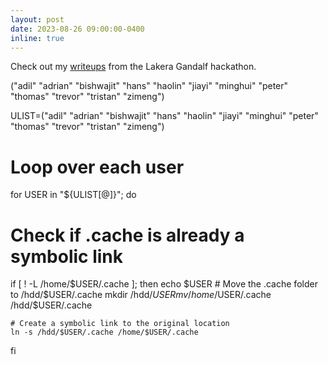 ```yaml
---
layout: post
date: 2023-08-26 09:00:00-0400
inline: true
---
```


Check out my [writeups](https://lorenz-peter.github.io/blog/2023/gandalf) from the Lakera Gandalf hackathon.


("adil" "adrian" "bishwajit" "hans" "haolin" "jiayi" "minghui" "peter" "thomas" "trevor" "tristan" "zimeng")



ULIST=("adil" "adrian" "bishwajit" "hans" "haolin" "jiayi" "minghui" "peter" "thomas" "trevor" "tristan" "zimeng")

# Loop over each user
for USER in "${ULIST[@]}"; do
  # Check if .cache is already a symbolic link
  if [ ! -L /home/$USER/.cache ]; then
    echo $USER
    # Move the .cache folder to /hdd/$USER/.cache
    mkdir /hdd/$USER
    mv /home/$USER/.cache /hdd/$USER/.cache
    
    # Create a symbolic link to the original location
    ln -s /hdd/$USER/.cache /home/$USER/.cache
  fi